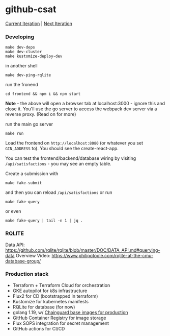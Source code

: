 # github-csat

[Current Iteration](https://github.com/orgs/github-csat/projects/1/views/2) | [Next Iteration](https://github.com/orgs/github-csat/projects/1/views/3)

### Developing

```shell
make dev-deps
make dev-cluster
make kustomize-deploy-dev
```
in another shell

```
make dev-ping-rqlite
```

run the fronend

```
cd frontend && npm i && npm start
```

**Note** - the above will open a browser tab at localhost:3000 - ignore this and close it. You'll use
the go server to access the webpack dev server via a reverse proxy. (Read on for more)

run the main go server

```
make run
```

Load the frontend on `http://localhost:8080` (or whatever you set `GIN_ADDRESS` to). You should see the create-react-app.

You can test the frontend/backend/database wiring by visiting `/api/satisfactions` - you may see an empty table.

Create a submission with

```
make fake-submit
```

and then you can reload `/api/satisfactions` or run

```
make fake-query
```

or even

```
make fake-query | tail -n 1 | jq .
```

### RQLITE

Data API: https://github.com/rqlite/rqlite/blob/master/DOC/DATA_API.md#querying-data
Overview Video: https://www.philipotoole.com/rqlite-at-the-cmu-database-group/

### Production stack

- Terraform + Terraform Cloud for orchestration
- GKE autopilot for k8s infrastructure
- Flux2 for CD (bootstrapped in terraform)
- Kustomize for kubernetes manifests
- RQLite for database (for now)
- golang 1.19, w/ [Chainguard base images for production](https://github.com/chainguard-images/images/tree/main/images/go#dockerfile-example)
- GitHub Container Registry for image storage
- Flux SOPS integration for secret management
- GitHub actions for CI/CD
